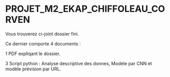 # PROJET_M2_EKAP_CHIFFOLEAU_CORVEN
 
Vous trouverez ci-joint dossier fini.

Ce dernier  comporte 4 documents : 

1 PDF expliqant le dossier.

3 Script python : Analyse descriptive des donnes, Modèle par CNN et modèle prévision par URL. 


 
